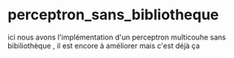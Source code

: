 # perceptron_sans_bibliotheque
ici nous avons l'implémentation d'un perceptron multicouhe sans bibiliothèque , il est encore à améliorer mais c'est déjà ça 

